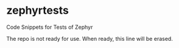 # zephyrtests
Code Snippets for Tests of Zephyr

The repo is not ready for use. When ready, this line will be erased.
